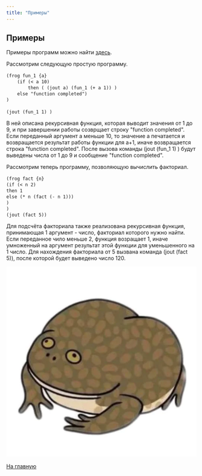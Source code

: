```yaml
---
title: "Примеры"
---
```


## Примеры
Примеры программ можно найти [здесь](samples).

Рассмотрим следующую простую программу.

```jaba
(frog fun_1 {a}
    (if (< a 10)
        then ( (jout a) (fun_1 (+ a 1)) )
    else "function completed")
)

(jout (fun_1 1) )
```

В ней описана рекурсивная функция, которая выводит значения от 1 до 9, и при завершении работы созврщает строку "function completed". Если переданный аргумент a меньше 10, то значение a печатается и возвращается результат работы функции для a+1, иначе возвращается строка "function completed".
После вызова команды (jout (fun_1 1) ) будут выведены числа от 1 до 9 и сообщение "function completed".


Рассмотрим теперь программу, позволяющую вычислить факториал.

```jaba
(frog fact {n}
(if (< n 2)
then 1
else (* n (fact (- n 1)))
)
)
(jout (fact 5))
```

Для подсчёта факториала также реализована рекурсивная функция, принимающая 1 аргумент - число, факториал которого нужно найти. Если переданное чило меньше 2, функция возращает 1, иначе умноженный на аргумент результат этой функции для уменьшенного на 1 число.
Для нахождения факториала от 5 вызвана команда (jout (fact 5)), после которой будет выведено число 120.

![alt_text](./img/frog3.png)

[На главную]({{site.baseurl}})
